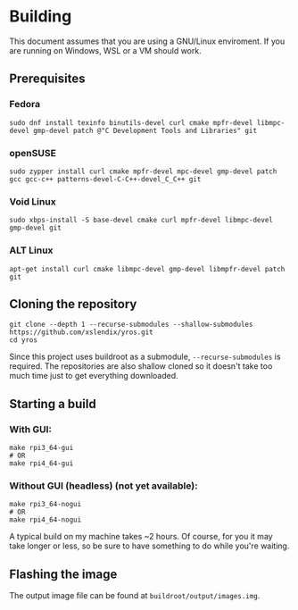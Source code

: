 # Building

This document assumes that you are using a GNU/Linux enviroment. If you are running on Windows, WSL or a VM should work.

## Prerequisites

### Fedora

```
sudo dnf install texinfo binutils-devel curl cmake mpfr-devel libmpc-devel gmp-devel patch @"C Development Tools and Libraries" git
```

### openSUSE

```
sudo zypper install curl cmake mpfr-devel mpc-devel gmp-devel patch gcc gcc-c++ patterns-devel-C-C++-devel_C_C++ git
```

### Void Linux

```
sudo xbps-install -S base-devel cmake curl mpfr-devel libmpc-devel gmp-devel git
```

### ALT Linux

```
apt-get install curl cmake libmpc-devel gmp-devel libmpfr-devel patch git
```

## Cloning the repository

```
git clone --depth 1 --recurse-submodules --shallow-submodules https://github.com/xslendix/yros.git
cd yros
```

Since this project uses buildroot as a submodule, `--recurse-submodules` is required. The repositories are also shallow cloned so it doesn't take too much time just to get everything downloaded.

## Starting a build

### With GUI:
```
make rpi3_64-gui
# OR
make rpi4_64-gui
```

### Without GUI (headless) (not yet available):
```
make rpi3_64-nogui
# OR
make rpi4_64-nogui
```

A typical build on my machine takes ~2 hours. Of course, for you it may take longer or less, so be sure to have something to do while you're waiting.

## Flashing the image

The output image file can be found at `buildroot/output/images.img`.
